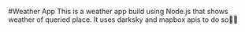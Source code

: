 #Weather App
This is a weather app build using Node.js that shows weather of queried place. It uses darksky and mapbox apis to do so🙂🙂